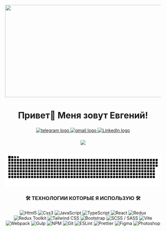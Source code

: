 <br clear="both">

<div align="center">
  <img height="300" width="600" src="https://user-images.githubusercontent.com/74038190/225813708-98b745f2-7d22-48cf-9150-083f1b00d6c9.gif"  />
</div>

###

<h1 align="center">Привет👋 Меня зовут Евгений!</h1>

###

<div align="center">
  </a>
  <a href="https://t.me/eugklim1" target="_blank">
    <img src="https://img.shields.io/static/v1?message=Telegram&logo=telegram&label=&color=2CA5E0&logoColor=white&labelColor=&style=for-the-badge" height="25" alt="telegram logo"  />
  </a>

<a href="https://mail.google.com/mail/?view=cm&to=eugklim1@gmail.com">
  <img src="https://img.shields.io/static/v1?message=Gmail&logo=gmail&label=&color=D14836&logoColor=white&labelColor=&style=for-the-badge" height="25" alt="gmail logo" />
</a>

<a href="https://www.linkedin.com/in/%D0%B5%D0%B2%D0%B3%D0%B5%D0%BD%D0%B8%D0%B9-%D0%BA%D0%BB%D0%B8%D0%BC%D0%B5%D0%BD%D0%BA%D0%BE-5ba398334">
  <img src="https://img.shields.io/static/v1?message=LinkedIn&logo=linkedin&label=&color=0A66C2&logoColor=white&labelColor=&style=for-the-badge" height="25" alt="LinkedIn logo" />
</a>




</div>

###

<div align="center">
  
![](https://komarev.com/ghpvc/?username=eugKlim)

</div>

###

<p align="center">
 <img width="600" src="assets/github-snake.svg" alt="snake"/>
</p>

###

<h3 align="center">🛠 ТЕХНОЛОГИИ КОТОРЫЕ Я ИСПОЛЬЗУЮ 🛠</h3>

###
<div align="center">
  <img alt="Html5" src="https://img.shields.io/badge/-HTML5-c9780e?style=flat-square&logo=html5&logoColor=white" height="25px"/>
  <img alt="Css3" src="https://img.shields.io/badge/-CSS3-0e4dc9?style=flat-square&logo=css3&logoColor=white" height="25px"/>
  <img alt="JavaScript" src="https://img.shields.io/badge/-JAVASCRIPT-c9b40e?style=flat-square&logo=javascript&logoColor=white" height="25px"/>
  <img alt="TypeScript" src="https://img.shields.io/badge/-TYPESCRIPT-007ACC?style=flat-square&logo=typescript&logoColor=white" height="25px"/>
  <img alt="React" src="https://img.shields.io/badge/-REACT-1423c9?style=flat-square&logo=react&logoColor=white" height="25px"/>
  <img alt="Redux" src="https://img.shields.io/badge/-REDUX-4B0082?style=flat-square&logo=redux&logoColor=white" height="25px"/>
  <img alt="Redux Toolkit" src="https://img.shields.io/badge/-REDUX_TOOLKIT-764ABC?style=flat-square&logo=redux&logoColor=white" height="25px"/>
  <img alt="Tailwind CSS" src="https://img.shields.io/badge/-TAILWIND-14c6c9?style=flat-square&logo=tailwindcss&logoColor=white" height="25px"/>
  <img alt="Bootstrap" src="https://img.shields.io/badge/-BOOTSTRAP-8f118b?style=flat-square&logo=bootstrap&logoColor=white" height="25px"/>
  <img alt="SCSS / SASS" src="https://img.shields.io/badge/-SCSS / SASS-E9967A?style=flat-square&logo=sass&logoColor=white" height="25px"/>
  <img alt="Vite" src="https://img.shields.io/badge/-VITE-1a0ec9?style=flat-square&logo=vite&logoColor=white" height="25px"/>
  <img alt="Webpack" src="https://img.shields.io/badge/-WEBPACK-6495ED?style=flat-square&logo=webpack&logoColor=white" height="25px"/>
  <img alt="Gulp" src="https://img.shields.io/badge/-GULP-c9210e?style=flat-square&logo=gulp&logoColor=white" height="25px"/>
  <img alt="NPM" src="https://img.shields.io/badge/-NPM-DC143C?style=flat-square&logo=npm&logoColor=white" height="25px"/>
  <img alt="Git" src="https://img.shields.io/badge/-GIT-FF4500?style=flat-square&logo=git&logoColor=white" height="25px"/>
  <img alt="ESLint" src="https://img.shields.io/badge/-ESLINT-4B32C3?style=flat-square&logo=eslint&logoColor=white" height="25px"/>
  <img alt="Prettier" src="https://img.shields.io/badge/-PRETTIER-6B8E23?style=flat-square&logo=prettier&logoColor=white" height="25px"/>
  <img alt="Figma" src="https://img.shields.io/badge/-FIGMA-9b0ec9?style=flat-square&logo=figma&logoColor=white" height="25px"/>
  <img alt="Photoshop" src="https://img.shields.io/badge/-PHOTOSHOP-0e8ec9?style=flat-square&logo=adobephotoshop&logoColor=white" height="25px"/>
</div>


###
<!--
**eugKlim/eugKlim** is a ✨ _special_ ✨ repository because its `README.md` (this file) appears on your GitHub profile.

Here are some ideas to get you started:

- 🔭 I’m currently working on ...
- 🌱 I’m currently learning ...
- 👯 I’m looking to collaborate on ...
- 🤔 I’m looking for help with ...
- 💬 Ask me about ...
- 📫 How to reach me: ...
- 😄 Pronouns: ...
- ⚡ Fun fact: ...
-->
